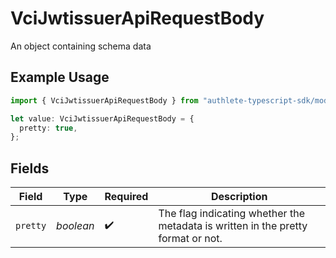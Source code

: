 # VciJwtissuerApiRequestBody

An object containing schema data

## Example Usage

```typescript
import { VciJwtissuerApiRequestBody } from "authlete-typescript-sdk/models/operations";

let value: VciJwtissuerApiRequestBody = {
  pretty: true,
};
```

## Fields

| Field                                                                             | Type                                                                              | Required                                                                          | Description                                                                       |
| --------------------------------------------------------------------------------- | --------------------------------------------------------------------------------- | --------------------------------------------------------------------------------- | --------------------------------------------------------------------------------- |
| `pretty`                                                                          | *boolean*                                                                         | :heavy_check_mark:                                                                | The flag indicating whether the metadata is written in the pretty<br/>format or not.<br/> |